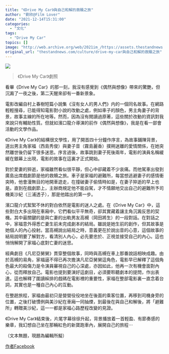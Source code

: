 ```yaml
---
title: "《Drive My Car》與自己和解的救贖之旅"
author: "劉欣@Film Lover"
date: "2021-12-14T15:31:00"
categories:
  - "文化"
tags:
  - "Drive My Car"
topics: []
image: "http://web.archive.org/web/2021im_/https://assets.thestandnews.com/media/photos/Drive_My_Car_2.jpg"
original_url: "thestandnews.com/culture/drive-my-car與自己和解的救贖之旅"
---
```

![](http://web.archive.org/web/2021im_/https://assets.thestandnews.com/media/photos/Drive_My_Car_2.jpg)
> 《Drive My Car》劇照

看畢《Drive My Car》的那一刻，我沒有感覺到《偶然與想像》帶來的驚艷，但沉澱了一夜之後，第二天醒來卻有一番新景象。

電影改編自村上春樹短篇小說集《沒有女人的男人們》内的一個同名故事。在網路輕輕搜尋，已能得知電影對小說的改動之處，例如車子的顏色，男主角妻子的背景，故事主線的所在地等。然而，因為沒有閲讀過原著，這些關於改動的資訊對我來說只有輔助性質。但就如濱口龍介導演的前作《偶然與想像》，我是在看一部會活動的文學作品。

《Drive My Car》的結構很文學性，用了開首四十分鐘作序言，為故事鋪陳背景，道出男主角家福（西島秀俊）與妻子音（霧島麗香）撲朔迷離的愛情關係，在她突然離世後仍留下很多迷思。序言過後，故事跳到妻子死後兩年，電影的演員名稱緩緩在銀幕上出現，電影的故事在這裏才正式開始。

對於愛妻的猝逝，家福雖然看似很平靜，但心中卻藏着不少哀痛。而他駕車出發到廣島出席戲劇節是他的救贖之旅。車子是家福的避難所，每當想逃避妻子的感情衝突時，他會漫無目的地開車遊走，在撞破妻子偷情時如是，在妻子猝逝的早上也是。直到在戲劇節上，主辦商規定他不能自駕，才不情願地交出自己的避難所予司機美沙紀（三浦透子），那是他踏出的第一步。

濱口龍介式絮絮不休的對白依然是電影的迷人之處。在《Drive My Car》中，這些對白大多出現在車廂中，它們看似平平無奇，卻其實藏着讓主角沉澱反思的契機。其中最關鍵的是與亡妻的出軌男友高槻（岡田將生）的一段對話。在對話之中，家福意外得悉亡妻生前未完成劇本的結局。雖說是她生前的創作，但其故事是她個人的內心投射。當高槻說出結局之時，意義更在於說出音的心意，這個故事的結局說明要了解對方，看清別人內心，必先要忠於、正視並接受自己的內心。這也悄悄解開了家福心底對亡妻的迷思。

經典劇目《凡尼亞舅舅》貫穿整個故事，同時與高槻在車上那番說話相映成趣。由於高槻的易角，家福逼不得已再次擔演凡尼亞舅舅這角色，電影早已解釋了這個角色最大的殺傷力是令演員審視自己的心深處，亦因如此，他再一次有機會面對內心，從而釋放自己。電影也提到要演好這劇目，必須要聆聽劇本的提問，作出表達。這也解釋了圍讀綵排的戲碼在電影裡的重要性，家福在整部電影裏一直念着台詞，其實也是一種自己內心的互動。

在整趟旅程，家福由最初只是營營役役地坐在後面的乘客位置，再移到司機身旁的位置，之後打破慣例與美沙紀在車廂一同抽煙，到最後在與自己和解後，將「避難所」轉贈美沙紀，這一一都是家福心路歷程改變的見證。

《Drive My Car》結束後，片尾字幕徐徐升起，背景播放着一首輕盈、有節奏感的樂章，我幻想自己坐在那輛紅色的新寶跑車內，展開自己的旅程⋯

（文本無題，現題為編輯所擬）

[作者Facebook](http://web.archive.org/web/20211214074136/https://www.facebook.com/filmlover852/)